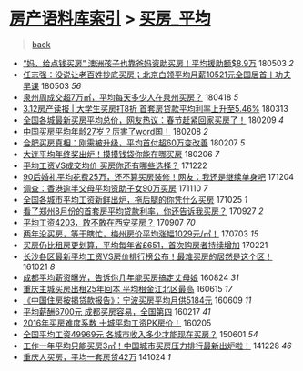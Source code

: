 [房产语料库索引](../../README.md)  > [买房_平均](买房_平均.md)
====
> [back](../README.md)

- [“妈，给点钱买房” 澳洲孩子也靠爸妈资助买房！平均援助额$8.9万](http://jkwz.applinzi.com/ittc/7098837443384181767.html#%E2%80%9C%E5%A6%88%EF%BC%8C%E7%BB%99%E7%82%B9%E9%92%B1%E4%B9%B0%E6%88%BF%E2%80%9D+%E6%BE%B3%E6%B4%B2%E5%AD%A9%E5%AD%90%E4%B9%9F%E9%9D%A0%E7%88%B8%E5%A6%88%E8%B5%84%E5%8A%A9%E4%B9%B0%E6%88%BF%EF%BC%81%E5%B9%B3%E5%9D%87%E6%8F%B4%E5%8A%A9%E9%A2%9D%248.9%E4%B8%87) 180503 *2* 
- [任志强：没说让老百姓抄底买房；北京白领平均月薪10521元全国居首丨功夫早课](http://jkwz.applinzi.com/ittc/7098787837417882641.html#%E4%BB%BB%E5%BF%97%E5%BC%BA%EF%BC%9A%E6%B2%A1%E8%AF%B4%E8%AE%A9%E8%80%81%E7%99%BE%E5%A7%93%E6%8A%84%E5%BA%95%E4%B9%B0%E6%88%BF%EF%BC%9B%E5%8C%97%E4%BA%AC%E7%99%BD%E9%A2%86%E5%B9%B3%E5%9D%87%E6%9C%88%E8%96%AA10521%E5%85%83%E5%85%A8%E5%9B%BD%E5%B1%85%E9%A6%96%E4%B8%A8%E5%8A%9F%E5%A4%AB%E6%97%A9%E8%AF%BE) 180503 *56* 
- [泉州周成交超7万㎡，平均每天多少人在泉州买房？](http://jkwz.applinzi.com/ittc/7093261911955342343.html#%E6%B3%89%E5%B7%9E%E5%91%A8%E6%88%90%E4%BA%A4%E8%B6%857%E4%B8%87%E3%8E%A1%EF%BC%8C%E5%B9%B3%E5%9D%87%E6%AF%8F%E5%A4%A9%E5%A4%9A%E5%B0%91%E4%BA%BA%E5%9C%A8%E6%B3%89%E5%B7%9E%E4%B9%B0%E6%88%BF%EF%BC%9F) 180418 *5* 
- [3.12房产读报 | 大学生买房打8折 首套房贷款平均利率上升至5.46%](http://jkwz.applinzi.com/ittc/7080022061366117382.html#3.12%E6%88%BF%E4%BA%A7%E8%AF%BB%E6%8A%A5+%7C+%E5%A4%A7%E5%AD%A6%E7%94%9F%E4%B9%B0%E6%88%BF%E6%89%938%E6%8A%98+%E9%A6%96%E5%A5%97%E6%88%BF%E8%B4%B7%E6%AC%BE%E5%B9%B3%E5%9D%87%E5%88%A9%E7%8E%87%E4%B8%8A%E5%8D%87%E8%87%B35.46%25) 180313  
- [全国各城最新买房平均总价，网友热议：春节赶紧回家买房了！](http://jkwz.applinzi.com/ittc/7067989798239601671.html#%E5%85%A8%E5%9B%BD%E5%90%84%E5%9F%8E%E6%9C%80%E6%96%B0%E4%B9%B0%E6%88%BF%E5%B9%B3%E5%9D%87%E6%80%BB%E4%BB%B7%EF%BC%8C%E7%BD%91%E5%8F%8B%E7%83%AD%E8%AE%AE%EF%BC%9A%E6%98%A5%E8%8A%82%E8%B5%B6%E7%B4%A7%E5%9B%9E%E5%AE%B6%E4%B9%B0%E6%88%BF%E4%BA%86%EF%BC%81) 180209 *4* 
- [中国买房平均年龄27岁？厉害了word国！](http://jkwz.applinzi.com/ittc/7067729321928426503.html#%E4%B8%AD%E5%9B%BD%E4%B9%B0%E6%88%BF%E5%B9%B3%E5%9D%87%E5%B9%B4%E9%BE%8427%E5%B2%81%EF%BC%9F%E5%8E%89%E5%AE%B3%E4%BA%86word%E5%9B%BD%EF%BC%81) 180208 *2* 
- [合肥买房真相：刚需被升级，平均首付超60万变改善](http://jkwz.applinzi.com/ittc/7067271816660124682.html#%E5%90%88%E8%82%A5%E4%B9%B0%E6%88%BF%E7%9C%9F%E7%9B%B8%EF%BC%9A%E5%88%9A%E9%9C%80%E8%A2%AB%E5%8D%87%E7%BA%A7%EF%BC%8C%E5%B9%B3%E5%9D%87%E9%A6%96%E4%BB%98%E8%B6%8560%E4%B8%87%E5%8F%98%E6%94%B9%E5%96%84) 180207 *5* 
- [大连平均年终奖出炉！摸摸钱袋你能在哪买房](http://jkwz.applinzi.com/ittc/7066876809839117322.html#%E5%A4%A7%E8%BF%9E%E5%B9%B3%E5%9D%87%E5%B9%B4%E7%BB%88%E5%A5%96%E5%87%BA%E7%82%89%EF%BC%81%E6%91%B8%E6%91%B8%E9%92%B1%E8%A2%8B%E4%BD%A0%E8%83%BD%E5%9C%A8%E5%93%AA%E4%B9%B0%E6%88%BF) 180206 *7* 
- [平均工资VS成交均价 买房你还有哪些选择？](http://jkwz.applinzi.com/ittc/7049759048113587217.html#%E5%B9%B3%E5%9D%87%E5%B7%A5%E8%B5%84VS%E6%88%90%E4%BA%A4%E5%9D%87%E4%BB%B7+%E4%B9%B0%E6%88%BF%E4%BD%A0%E8%BF%98%E6%9C%89%E5%93%AA%E4%BA%9B%E9%80%89%E6%8B%A9%EF%BC%9F) 171222  
- [90后婚礼平均花费25万，还不算买房装修！网友：我还是继续单身吧](http://jkwz.applinzi.com/ittc/7043361186140128273.html#90%E5%90%8E%E5%A9%9A%E7%A4%BC%E5%B9%B3%E5%9D%87%E8%8A%B1%E8%B4%B925%E4%B8%87%EF%BC%8C%E8%BF%98%E4%B8%8D%E7%AE%97%E4%B9%B0%E6%88%BF%E8%A3%85%E4%BF%AE%EF%BC%81%E7%BD%91%E5%8F%8B%EF%BC%9A%E6%88%91%E8%BF%98%E6%98%AF%E7%BB%A7%E7%BB%AD%E5%8D%95%E8%BA%AB%E5%90%A7) 171204  
- [调查：香港逾半父母平均资助子女90万买房](http://jkwz.applinzi.com/ittc/7034310881746355216.html#%E8%B0%83%E6%9F%A5%EF%BC%9A%E9%A6%99%E6%B8%AF%E9%80%BE%E5%8D%8A%E7%88%B6%E6%AF%8D%E5%B9%B3%E5%9D%87%E8%B5%84%E5%8A%A9%E5%AD%90%E5%A5%B390%E4%B8%87%E4%B9%B0%E6%88%BF) 171110 *7* 
- [全国各城市平均工资新鲜出炉，拖后腿的你凭什么买房](http://jkwz.applinzi.com/ittc/7028326963700302864.html#%E5%85%A8%E5%9B%BD%E5%90%84%E5%9F%8E%E5%B8%82%E5%B9%B3%E5%9D%87%E5%B7%A5%E8%B5%84%E6%96%B0%E9%B2%9C%E5%87%BA%E7%82%89%EF%BC%8C%E6%8B%96%E5%90%8E%E8%85%BF%E7%9A%84%E4%BD%A0%E5%87%AD%E4%BB%80%E4%B9%88%E4%B9%B0%E6%88%BF) 171025 *1* 
- [看了郑州8月份的首套房平均贷款利率，你还告诉我买房？](http://jkwz.applinzi.com/ittc/7018020106452599825.html#%E7%9C%8B%E4%BA%86%E9%83%91%E5%B7%9E8%E6%9C%88%E4%BB%BD%E7%9A%84%E9%A6%96%E5%A5%97%E6%88%BF%E5%B9%B3%E5%9D%87%E8%B4%B7%E6%AC%BE%E5%88%A9%E7%8E%87%EF%BC%8C%E4%BD%A0%E8%BF%98%E5%91%8A%E8%AF%89%E6%88%91%E4%B9%B0%E6%88%BF%EF%BC%9F) 170927 *2* 
- [平均工资4203，敢不敢在西安买房？](http://jkwz.applinzi.com/ittc/7010507155348931600.html#%E5%B9%B3%E5%9D%87%E5%B7%A5%E8%B5%844203%EF%BC%8C%E6%95%A2%E4%B8%8D%E6%95%A2%E5%9C%A8%E8%A5%BF%E5%AE%89%E4%B9%B0%E6%88%BF%EF%BC%9F) 170907 *70* 
- [两年没买房，等于瞎忙，梅州房价平均涨幅1029元/㎡！](http://jkwz.applinzi.com/ittc/6986131994688619525.html#%E4%B8%A4%E5%B9%B4%E6%B2%A1%E4%B9%B0%E6%88%BF%EF%BC%8C%E7%AD%89%E4%BA%8E%E7%9E%8E%E5%BF%99%EF%BC%8C%E6%A2%85%E5%B7%9E%E6%88%BF%E4%BB%B7%E5%B9%B3%E5%9D%87%E6%B6%A8%E5%B9%851029%E5%85%83%2F%E3%8E%A1%EF%BC%81) 170703 *15* 
- [买房仍比租房更划算，平均每年省£651，首次购房者持续增加](http://jkwz.applinzi.com/ittc/6937221484530631684.html#%E4%B9%B0%E6%88%BF%E4%BB%8D%E6%AF%94%E7%A7%9F%E6%88%BF%E6%9B%B4%E5%88%92%E7%AE%97%EF%BC%8C%E5%B9%B3%E5%9D%87%E6%AF%8F%E5%B9%B4%E7%9C%81%C2%A3651%EF%BC%8C%E9%A6%96%E6%AC%A1%E8%B4%AD%E6%88%BF%E8%80%85%E6%8C%81%E7%BB%AD%E5%A2%9E%E5%8A%A0) 170221  
- [长沙各区最新平均工资VS房价排行榜公布！最难买房的居然是这个区！](http://jkwz.applinzi.com/ittc/6891484936833336325.html#%E9%95%BF%E6%B2%99%E5%90%84%E5%8C%BA%E6%9C%80%E6%96%B0%E5%B9%B3%E5%9D%87%E5%B7%A5%E8%B5%84VS%E6%88%BF%E4%BB%B7%E6%8E%92%E8%A1%8C%E6%A6%9C%E5%85%AC%E5%B8%83%EF%BC%81%E6%9C%80%E9%9A%BE%E4%B9%B0%E6%88%BF%E7%9A%84%E5%B1%85%E7%84%B6%E6%98%AF%E8%BF%99%E4%B8%AA%E5%8C%BA%EF%BC%81) 161021 *8* 
- [成都平均薪资曝光，告诉你几年能买房搞定丈母娘](http://jkwz.applinzi.com/ittc/6869929581003424773.html#%E6%88%90%E9%83%BD%E5%B9%B3%E5%9D%87%E8%96%AA%E8%B5%84%E6%9B%9D%E5%85%89%EF%BC%8C%E5%91%8A%E8%AF%89%E4%BD%A0%E5%87%A0%E5%B9%B4%E8%83%BD%E4%B9%B0%E6%88%BF%E6%90%9E%E5%AE%9A%E4%B8%88%E6%AF%8D%E5%A8%98) 160824 *31* 
- [重庆主城买房出租25年回本 平均租金江北区最高](http://jkwz.applinzi.com/ittc/6843842279080723460.html#%E9%87%8D%E5%BA%86%E4%B8%BB%E5%9F%8E%E4%B9%B0%E6%88%BF%E5%87%BA%E7%A7%9F25%E5%B9%B4%E5%9B%9E%E6%9C%AC+%E5%B9%B3%E5%9D%87%E7%A7%9F%E9%87%91%E6%B1%9F%E5%8C%97%E5%8C%BA%E6%9C%80%E9%AB%98) 160615 *17* 
- [《中国住房按揭贷款报告》：宁波买房平均月供5184元](http://jkwz.applinzi.com/ittc/6841833825512195077.html#%E3%80%8A%E4%B8%AD%E5%9B%BD%E4%BD%8F%E6%88%BF%E6%8C%89%E6%8F%AD%E8%B4%B7%E6%AC%BE%E6%8A%A5%E5%91%8A%E3%80%8B%EF%BC%9A%E5%AE%81%E6%B3%A2%E4%B9%B0%E6%88%BF%E5%B9%B3%E5%9D%87%E6%9C%88%E4%BE%9B5184%E5%85%83) 160609 *11* 
- [平均薪酬6700元 成都买房容易，全国第四](http://jkwz.applinzi.com/ittc/6799753702776767492.html#%E5%B9%B3%E5%9D%87%E8%96%AA%E9%85%AC6700%E5%85%83+%E6%88%90%E9%83%BD%E4%B9%B0%E6%88%BF%E5%AE%B9%E6%98%93%EF%BC%8C%E5%85%A8%E5%9B%BD%E7%AC%AC%E5%9B%9B) 160217 *41* 
- [2016年买房难度系数 十城平均工资PK房价！](http://jkwz.applinzi.com/ittc/6795297957716952068.html#2016%E5%B9%B4%E4%B9%B0%E6%88%BF%E9%9A%BE%E5%BA%A6%E7%B3%BB%E6%95%B0+%E5%8D%81%E5%9F%8E%E5%B9%B3%E5%9D%87%E5%B7%A5%E8%B5%84PK%E6%88%BF%E4%BB%B7%EF%BC%81) 160205  
- [全国平均工资49969元 各城市收入多少才能现在买房？](http://jkwz.applinzi.com/ittc/547650611410967678.html#%E5%85%A8%E5%9B%BD%E5%B9%B3%E5%9D%87%E5%B7%A5%E8%B5%8449969%E5%85%83+%E5%90%84%E5%9F%8E%E5%B8%82%E6%94%B6%E5%85%A5%E5%A4%9A%E5%B0%91%E6%89%8D%E8%83%BD%E7%8E%B0%E5%9C%A8%E4%B9%B0%E6%88%BF%EF%BC%9F) 150601 *54* 
- [工作一年平均只能买房3㎡！中国城市买房压力排行最新出炉啦！](http://jkwz.applinzi.com/ittc/547650611383481837.html#%E5%B7%A5%E4%BD%9C%E4%B8%80%E5%B9%B4%E5%B9%B3%E5%9D%87%E5%8F%AA%E8%83%BD%E4%B9%B0%E6%88%BF3%E3%8E%A1%EF%BC%81%E4%B8%AD%E5%9B%BD%E5%9F%8E%E5%B8%82%E4%B9%B0%E6%88%BF%E5%8E%8B%E5%8A%9B%E6%8E%92%E8%A1%8C%E6%9C%80%E6%96%B0%E5%87%BA%E7%82%89%E5%95%A6%EF%BC%81) 141228 *46* 
- [重庆人买房，平均一套房贷42万](http://jkwz.applinzi.com/ittc/547650611379386378.html#%E9%87%8D%E5%BA%86%E4%BA%BA%E4%B9%B0%E6%88%BF%EF%BC%8C%E5%B9%B3%E5%9D%87%E4%B8%80%E5%A5%97%E6%88%BF%E8%B4%B742%E4%B8%87) 141024 *1* 
